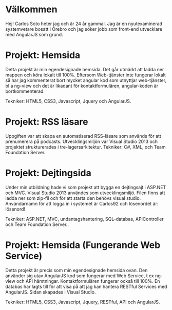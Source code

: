 # Välkommen
Hej! Carlos Soto heter jag och är 24 år gammal. Jag är en nyutexaminerad systemvetare bosatt i Örebro och jag söker jobb som front-end utvecklare med AngularJS som grund.

# Projekt: Hemsida
Detta projekt är min egendesignade hemsida. Det går utmärkt att ladda ner mappen och köra lokalt till 100%. Eftersom Web-tjänster inte fungerar lokalt så har jag kommenterat bort mycket angular kod som utnyttjar web-tjänster, bl a ng-view och det är likadant för kontaktformulären, angular-koden är bortkommenterad.

Tekniker: HTML5, CSS3, Javascript, Jquery och AngularJS.


# Projekt: RSS läsare
Uppgiften var att skapa en automatiserad RSS-läsare som används för att prenumerera på podcasts. Utvecklingsmiljön var Visual Studio 2013 och projektet strukturerades i tre-lagersarkitektur.
Tekniker: C#, XML, och Team Foundation Server.

# Projekt: Dejtingsida
Under min utbildning hade vi som projekt att bygga en dejtingsajt i ASP.NET och MVC. Visual Studio 2013 användes som utvecklingsmiljö. Filen finns att ladda ner som zip-fil och för att starta den behövs visual studio. 
Användarnamn för att logga in i systemet är Carlos92 och lösenordet är: lösenord!

Tekniker: ASP.NET, MVC, undantagshantering, SQL-databas, APIController och Team Foundation Server..


# Projekt: Hemsida (Fungerande Web Service)
Detta projekt är precis som min egendesignade hemsida ovan. Den använder sig utav AngularJS kod som fungerar med Web Service, t ex ng-view och API hämtningar. Kontaktformulären fungerar också till 100%. En databas har lagts till för att visa på att jag kan hantera RESTful Services med AngularJS. Sidan skapades i Visual Studio. 

Tekniker: HTML5, CSS3, Javascript, Jquery, RESTful, API och AngularJS.

